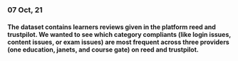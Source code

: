 ### 07 Oct, 21
#### The dataset contains learners reviews given in the platform reed and trustpilot. We wanted to see which category compliants (like login issues, content issues, or exam issues) are most frequent across three providers (one education, janets, and course gate) on reed and trustpilot.
